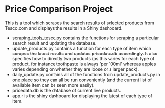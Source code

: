 # Price Comparison Project
This is a tool which scrapes the search results of selected products from Tesco.com and displays the results in a Shiny dashboard. 
* scraping_tools_tesco.py contains the functions for scraping a particular search result and updating the database. 
* update_products.py contains a function for each type of item which scrapes the latest results and updates pricedata.db accordingly. It also specifies how to directly two products (as this varies for each type of product, for instance toothpaste is always 'per 100ml' whereas apples varies depending on whether they are loose or a larger pack).
* daily_update.py contains all of the functions from update_products.py in one place so they can all be run conveniently (and the current list of available item can be seen more easily).
* pricedata.db is the database of current live products.
* app.r is the shiny dashboard for displaying the latest of each type of item.

